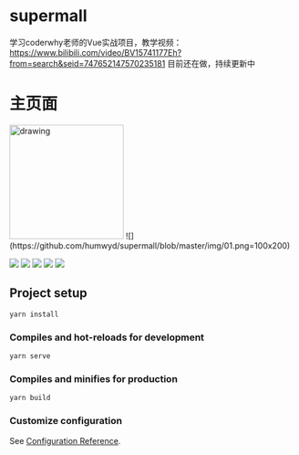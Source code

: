# supermall
学习coderwhy老师的Vue实战项目，教学视频：https://www.bilibili.com/video/BV15741177Eh?from=search&seid=747652147570235181
目前还在做，持续更新中
# 主页面
<img src="https://github.com/humwyd/supermall/blob/master/img/01.png" alt="drawing" width="200"/>
![](https://github.com/humwyd/supermall/blob/master/img/01.png=100x200)

![](https://github.com/humwyd/supermall/blob/master/img/02.png)
![](https://github.com/humwyd/supermall/blob/master/img/03.png)
![](https://github.com/humwyd/supermall/blob/master/img/04.png)
![](https://github.com/humwyd/supermall/blob/master/img/05.png)
![](https://github.com/humwyd/supermall/blob/master/img/06.png)

## Project setup
```
yarn install
```

### Compiles and hot-reloads for development
```
yarn serve
```

### Compiles and minifies for production
```
yarn build
```

### Customize configuration
See [Configuration Reference](https://cli.vuejs.org/config/).
